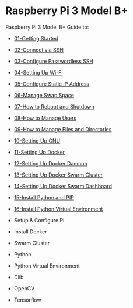 # Raspberry Pi 3 Model B+
Raspberry Pi 3 Model B+ Guide to:
- [01-Getting Started](./01-getting-started.md)
- [02-Connect via SSH](./02-configure-ssh.md)
- [03-Configure Passwordless SSH](./03-configure-passwordless-ssh.md)
- [04-Setting Up Wi-Fi](./04-setting-up-wi-fi.md)
- [05-Configure Static IP Address](./05-configure-static-ip.md)
- [06-Manage Swap Space](./06-configure-swap-space.md)
- [07-How to Reboot and Shutdown](./07-reboot-shutdown.md)
- [08-How to Manage Users](./08-manage-users.md)
- [09-How to Manage Files and Directories](./09-manage-files-directories.md)
- [10-Setting Up GNU](./10-setting-up-gnu.md)
- [11-Setting Up Docker](./11-setting-up-docker.md)
- [12-Setting Up Docker Daemon](./12-setting-up-docker-daemon.md)
- [13-Setting Up Docker Swarm Cluster](./13-setting-up-docker-swarm-cluster.md)
- [14-Setting Up Docker Swarm Dashboard](./14-setting-up-docker-swarm-dashboard.md)
- [15-Install Python and PIP](./15-install-python-pip.md)
- [16-Install Python Virtual Environment](./16-install-python-virtual-environment.md)







 
 



 


- Setup &amp; Configure Pi
- Install Docker
- Swarm Cluster
- Python
- Python Virtual Environment
- Dlib
- OpenCV
- Tensorflow
